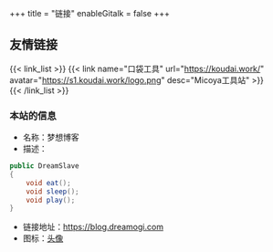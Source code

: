 +++
title = "链接"
enableGitalk = false
+++

## 友情链接
{{< link_list >}}
    {{< link name="口袋工具" url="https://koudai.work/" avatar="https://s1.koudai.work/logo.png" desc="Micoya工具站" >}}  
{{< /link_list >}}

### 本站的信息
- 名称：梦想博客
- 描述：
```c#
public DreamSlave
{
    void eat();
    void sleep();
    void play();
}
```
- 链接地址：<https://blog.dreamogi.com>
- 图标：[头像](/images/avatar.jpg)
